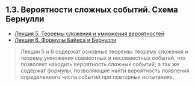 ## 1.3. Beроятности сложных событий. Схема Бернулли

* [Лекция 5. Теоремы сложения и умножения вероятностей](lection5.md)
* [Лекция 6. Формулы Байеса и Бернулли](lection6.md)

> Лекции 5 и 6 содержат основные теоремы: теорему сложения и теорему умножения  совместных и несовместных событий, что позволяет находить вероятность сложных событий; а так же содержат формулы, позволяющие найти вероятность появления определенного числа событий при повторных испытаниях.